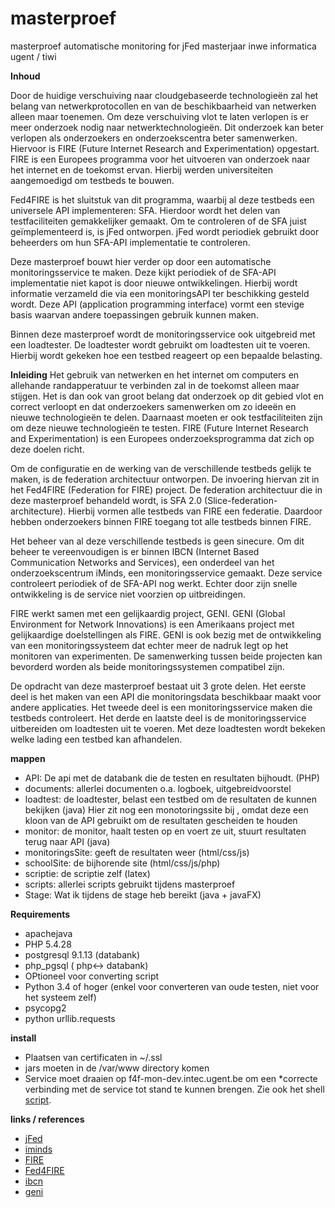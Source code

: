 masterproef
===========

masterproef automatische monitoring for jFed
masterjaar inwe informatica ugent / tiwi


**Inhoud**

Door de huidige verschuiving naar cloudgebaseerde technologieën zal het belang van netwerkprotocollen en van de beschikbaarheid van netwerken alleen maar toenemen. Om deze verschuiving vlot te laten verlopen is er meer onderzoek nodig naar netwerktechnologieën. Dit onderzoek kan beter verlopen als onderzoekers en onderzoekscentra beter samenwerken. Hiervoor is FIRE (Future Internet Research and Experimentation) opgestart. FIRE is een Europees programma voor het uitvoeren van onderzoek naar het internet en de toekomst ervan. Hierbij werden universiteiten aangemoedigd om testbeds te bouwen. 

Fed4FIRE is het sluitstuk van dit programma, waarbij al deze testbeds een universele API implementeren: SFA. Hierdoor wordt het delen van testfaciliteiten gemakkelijker gemaakt. Om te controleren of de SFA juist geïmplementeerd is, is jFed ontworpen. jFed wordt periodiek gebruikt door beheerders om hun SFA-API implementatie te controleren. 

Deze masterproef bouwt hier verder op door een automatische monitoringsservice te maken. Deze kijkt periodiek of de SFA-API implementatie niet kapot is door nieuwe ontwikkelingen. Hierbij wordt informatie verzameld die via een monitoringsAPI ter beschikking gesteld wordt. Deze API (application programming interface) vormt een stevige basis waarvan andere toepassingen gebruik kunnen maken. 

Binnen deze masterproef wordt de monitoringsservice ook uitgebreid met een loadtester. De loadtester wordt gebruikt om loadtesten uit te voeren. Hierbij wordt gekeken hoe een testbed reageert op een bepaalde belasting.

**Inleiding**
Het gebruik van netwerken en het internet om computers en allehande randapperatuur te verbinden zal in de toekomst alleen maar stijgen. Het is dan ook van groot belang dat onderzoek op dit gebied vlot en correct verloopt en dat onderzoekers samenwerken om zo ideeën en nieuwe technologieën te delen. Daarnaast moeten er ook testfaciliteiten zijn om deze nieuwe technologieën te testen. FIRE (Future Internet Research and Experimentation) is een Europees onderzoeksprogramma dat zich op deze doelen richt. 

Om de configuratie en de werking van de verschillende testbeds gelijk te maken, is de federation architectuur ontworpen. De invoering hiervan zit in het Fed4FIRE (Federation for FIRE) project. De federation architectuur die in deze masterproef behandeld wordt, is SFA 2.0 (Slice-federation-architecture). Hierbij vormen alle testbeds van FIRE een federatie. Daardoor hebben onderzoekers binnen FIRE toegang tot alle testbeds binnen FIRE. 

Het beheer van al deze verschillende testbeds is geen sinecure. Om dit beheer te vereenvoudigen is er binnen IBCN (Internet Based Communication Networks and Services), een onderdeel van het onderzoekscentrum iMinds, een monitoringsservice gemaakt. Deze service controleert periodiek of de SFA-API nog werkt. Echter door zijn snelle ontwikkeling is de service niet voorzien op uitbreidingen. 

FIRE werkt samen met een gelijkaardig project, GENI. GENI (Global Environment for Network Innovations) is een Amerikaans project met gelijkaardige doelstellingen als FIRE. GENI is ook bezig met de ontwikkeling van een monitoringssysteem dat echter meer de nadruk legt op het monitoren van experimenten. De samenwerking tussen beide projecten kan bevorderd worden als beide monitoringssystemen compatibel zijn. 

De opdracht van deze masterproef bestaat uit 3 grote delen. Het eerste deel is het maken van een API die monitoringsdata beschikbaar maakt voor andere applicaties. Het tweede deel is een monitoringsservice maken die testbeds controleert. Het derde en laatste deel is de monitoringsservice uitbereiden om loadtesten uit te voeren. Met deze loadtesten wordt bekeken welke lading een testbed kan afhandelen.

**mappen**
* API: De api met de databank die de testen en resultaten bijhoudt. (PHP)
* documents: allerlei documenten o.a. logboek, uitgebreidvoorstel
* loadtest: de loadtester, belast een testbed om de resultaten de kunnen bekijken (java)
Hier zit nog een monotoringssite bij , omdat deze een kloon van de API gebruikt om de resultaten gescheiden te houden
* monitor: de monitor, haalt testen op en voert ze uit, stuurt resultaten terug naar API (java)
* monitoringsSite: geeft de resultaten weer (html/css/js)
* schoolSite: de bijhorende site (html/css/js/php)
* scriptie: de scriptie zelf (latex)
* scripts: allerlei scripts gebruikt tijdens masterproef
* Stage: Wat ik tijdens de stage heb bereikt (java + javaFX)

**Requirements**
* apachejava
* PHP 5.4.28
* postgresql 9.1.13 (databank)
* php_pgsql ( php<-> databank)
* OPtioneel voor converting script
* Python 3.4 of hoger (enkel voor converteren van oude testen, niet voor het systeem zelf)
* psycopg2
* python urllib.requests

**install**
* Plaatsen van certificaten in ~/.ssl
* jars moeten in de /var/www directory komen
* Service moet draaien op f4f-mon-dev.intec.ugent.be om een
*correcte verbinding met de service tot stand te kunnen brengen.
Zie ook het shell [script](scripts/deploy.sh).

**links / references**
* [jFed](http://jfed.iminds.be/)
* [iminds](http://www.iminds.be/)
* [FIRE](http://www.ict-fire.eu/home.html)
* [Fed4FIRE](http://www.fed4fire.eu/home.html)
* [ibcn](http://www.ibcn.intec.ugent.be/)
* [geni](https://www.geni.net/?page_id=2)
